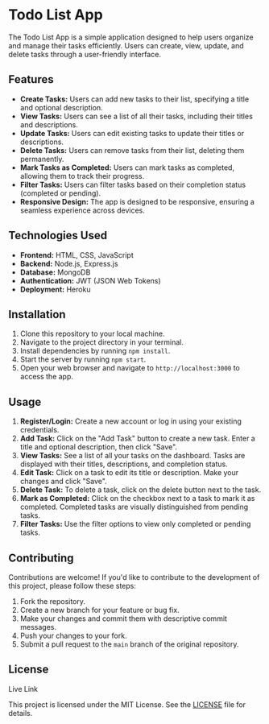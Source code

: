 <h1>Todo List App</h1>

  <p>The Todo List App is a simple application designed to help users organize and manage their tasks efficiently. Users can create, view, update, and delete tasks through a user-friendly interface.</p>

  <h2>Features</h2>
  <ul>
    <li><strong>Create Tasks:</strong> Users can add new tasks to their list, specifying a title and optional description.</li>
    <li><strong>View Tasks:</strong> Users can see a list of all their tasks, including their titles and descriptions.</li>
    <li><strong>Update Tasks:</strong> Users can edit existing tasks to update their titles or descriptions.</li>
    <li><strong>Delete Tasks:</strong> Users can remove tasks from their list, deleting them permanently.</li>
    <li><strong>Mark Tasks as Completed:</strong> Users can mark tasks as completed, allowing them to track their progress.</li>
    <li><strong>Filter Tasks:</strong> Users can filter tasks based on their completion status (completed or pending).</li>
    <li><strong>Responsive Design:</strong> The app is designed to be responsive, ensuring a seamless experience across devices.</li>
  </ul>

  <h2>Technologies Used</h2>
  <ul>
    <li><strong>Frontend:</strong> HTML, CSS, JavaScript</li>
    <li><strong>Backend:</strong> Node.js, Express.js</li>
    <li><strong>Database:</strong> MongoDB</li>
    <li><strong>Authentication:</strong> JWT (JSON Web Tokens)</li>
    <li><strong>Deployment:</strong> Heroku</li>
  </ul>

  <h2>Installation</h2>
  <ol>
    <li>Clone this repository to your local machine.</li>
    <li>Navigate to the project directory in your terminal.</li>
    <li>Install dependencies by running <code>npm install</code>.</li>
    <li>Start the server by running <code>npm start</code>.</li>
    <li>Open your web browser and navigate to <code>http://localhost:3000</code> to access the app.</li>
  </ol>

  <h2>Usage</h2>
  <ol>
    <li><strong>Register/Login:</strong> Create a new account or log in using your existing credentials.</li>
    <li><strong>Add Task:</strong> Click on the "Add Task" button to create a new task. Enter a title and optional description, then click "Save".</li>
    <li><strong>View Tasks:</strong> See a list of all your tasks on the dashboard. Tasks are displayed with their titles, descriptions, and completion status.</li>
    <li><strong>Edit Task:</strong> Click on a task to edit its title or description. Make your changes and click "Save".</li>
    <li><strong>Delete Task:</strong> To delete a task, click on the delete button next to the task.</li>
    <li><strong>Mark as Completed:</strong> Click on the checkbox next to a task to mark it as completed. Completed tasks are visually distinguished from pending tasks.</li>
    <li><strong>Filter Tasks:</strong> Use the filter options to view only completed or pending tasks.</li>
  </ol>

  <h2>Contributing</h2>
  <p>Contributions are welcome! If you'd like to contribute to the development of this project, please follow these steps:</p>
  <ol>
    <li>Fork the repository.</li>
    <li>Create a new branch for your feature or bug fix.</li>
    <li>Make your changes and commit them with descriptive commit messages.</li>
    <li>Push your changes to your fork.</li>
    <li>Submit a pull request to the <code>main</code> branch of the original repository.</li>
  </ol>

  <h2>License</h2><a herf="">Live Link</a>

  <p>This project is licensed under the MIT License. See the <a href="https://todo-list-gamma-53.vercel.app/">LICENSE</a> file for details.</p>

